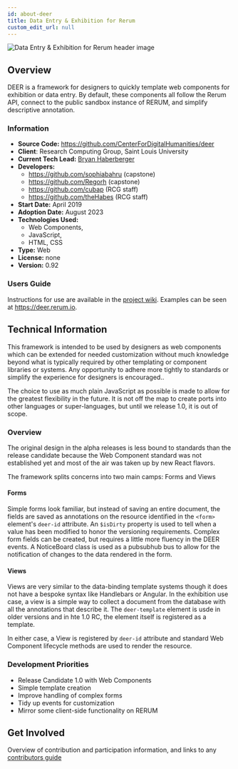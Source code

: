 ```yaml
---
id: about-deer
title: Data Entry & Exhibition for Rerum
custom_edit_url: null
---
```

<!-- A header image is optional; if used should be no greater than 200x600 -->
![Data Entry & Exhibition for Rerum header image](https://deer.rerum.io/images/deerlogo_banner.jpg)

## Overview

DEER is a framework for designers to quickly template web components for exhibition or data entry. By default, these components all follow the Rerum API, connect to the public sandbox instance of RERUM, and simplify descriptive annotation.

### Information

- **Source Code:** <https://github.com/CenterForDigitalHumanities/deer>
- **Client**: Research Computing Group, Saint Louis University
- **Current Tech Lead:** [Bryan Haberberger](https://github.com/theHabes)
- **Developers:**
  - https://github.com/sophiabahru (capstone)
  - https://github.com/Regorh (capstone)
  - https://github.com/cubap (RCG staff)
  - https://github.com/theHabes (RCG staff)
- **Start Date:** April 2019
- **Adoption Date:** August 2023
- **Technologies Used:** 
  - Web Components,
  - JavaScript,
  - HTML, CSS
- **Type:** Web
- **License:** none
- **Version:** 0.92

### Users Guide

Instructions for use are available in the [project wiki](https://github.com/CenterForDigitalHumanities/deer/wiki/Using-DEER-in-your-project). 
Examples can be seen at https://deer.rerum.io.

## Technical Information

This framework is intended to be used by designers as web components which can be extended for needed customization without much knowledge beyond what is typically required by other templating or component libraries or systems. Any opportunity to adhere more tightly to standards or simplify the experience for designers is encouraged..

The choice to use as much plain JavaScript as possible is made to allow for the greatest flexibility in the future. It is not off the map to create ports into other languages or super-languages, but until we release 1.0, it is out of scope.

### Overview
 
The original design in the alpha releases is less bound to standards than the release candidate because the Web Component standard was not established yet and most of the air was taken up by new React flavors.

The framework splits concerns into two main camps: Forms and Views

#### Forms

Simple forms look familiar, but instead of saving an entire document, the fields are saved as annotations on the resource identified in the `<form>` element's `deer-id` attribute. An `$isDirty` property is used to tell when a value has been modified to honor the versioning requirements. Complex form fields can be created, but requires a little more fluency in the DEER events. A NoticeBoard class is used as a pubsubhub bus to allow for the notification of changes to the data rendered in the form.

#### Views

Views are very similar to the data-binding template systems though it does not have a bespoke syntax like Handlebars or Angular. In the exhibition use case, a view is a simple way to collect a document from the database with all the annotations that describe it. The `deer-template` element is usde in older versions and in hte 1.0 RC, the element itself is registered as a template.

In either case, a View is registered by `deer-id` attribute and standard Web Component lifecycle methods are used to render the resource.

### Development Priorities

- Release Candidate 1.0 with Web Components
- Simple template creation
- Improve handling of complex forms
- Tidy up events for customization
- Mirror some client-side functionality on RERUM

## Get Involved

<!-- A group photo is optional; if used should be no greater than 800x800 -->
<!--![Group Photo Alt Text](group.jpg) -->

Overview of contribution and participation information, and links to any [contributors guide](https://github.com/CenterForDigitalHumanities/deer/blob/main/CONTRIBUTING.md)
